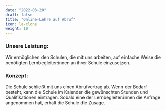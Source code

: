```yaml
---
date: "2022-03-20"
draft: false
title: "Online-Lehre auf Abruf"
icon: la-clone
weight: 10
---
```


### Unsere Leistung: 
Wir ermöglichen den Schulen, die mit uns arbeiten, auf einfache Weise die benötigten Lernbegleiter:innen an ihrer Schule einzusetzen.

### Konzept: 
Die Schule schließt mit uns einen Abrufvertrag ab. Wenn der Bedarf besteht, kann die Schule im Kalender die gewünschten Stunden und Qualifikationen eintragen. Sobald eine der Lernbegleiter:innen die Anfrage angenommen hat, erhält die Schule die Zusage.
